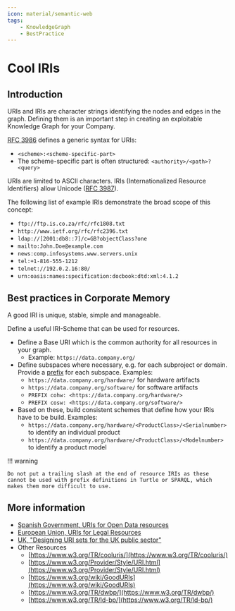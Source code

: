 ```yaml
---
icon: material/semantic-web
tags:
    - KnowledgeGraph
    - BestPractice
---
```

# Cool IRIs

## Introduction

URIs and IRIs are character strings identifying the nodes and edges in the graph. Defining them is an important step in creating an exploitable Knowledge Graph for your Company.

[RFC 3986](http://tools.ietf.org/html/rfc3986) defines a generic syntax for URIs:

- `<scheme>:<scheme-specific-part>`
- The scheme-specific part is often structured: `<authority>/<path>?<query>`

URIs are limited to ASCII characters. IRIs (Internationalized Resource Identifiers) allow Unicode ([RFC 3987](https://tools.ietf.org/html/rfc3987)).

The following list of example IRIs demonstrate the broad scope of this concept:

- `ftp://ftp.is.co.za/rfc/rfc1808.txt`
- `http://www.ietf.org/rfc/rfc2396.txt`
- `ldap://[2001:db8::7]/c=GB?objectClass?one`
- `mailto:John.Doe@example.com`
- `news:comp.infosystems.www.servers.unix`
- `tel:+1-816-555-1212`
- `telnet://192.0.2.16:80/`
- `urn:oasis:names:specification:docbook:dtd:xml:4.1.2`

## Best practices in Corporate Memory

A good IRI is unique, stable, simple and manageable.

Define a useful IRI-Scheme that can be used for resources.

- Define a Base URI which is the common authority for all resources in your graph.
    - Example: `https://data.company.org/`
- Define subspaces where necessary, e.g. for each subproject or domain. Provide a [prefix](/build/define-prefixes-namespaces) for each subspace. Examples:
    - `https://data.company.org/hardware/` for hardware artifacts
    - `https://data.company.org/software/` for software artifacts
    - `PREFIX cohw: <https://data.company.org/hardware/>`
    - `PREFIX cosw: <https://data.company.org/software/>`
- Based on these, build consistent schemes that define how your IRIs have to be build. Examples:
    - `https://data.company.org/hardware/<ProductClass>/<Serialnumber>` to identify an individual product
    - `https://data.company.org/hardware/<ProductClass>/<Modelnumber>` to identify a product model

!!! warning

    Do not put a trailing slash at the end of resource IRIs as these cannot be used with prefix definitions in Turtle or SPARQL, which makes them more difficult to use.

## More information

- [Spanish Government, URIs for Open Data resources](https://www.boe.es/eli/es/res/2013/02/19/(4))
- [European Union, URIs for Legal Resources](https://eur-lex.europa.eu/eli-register/technical_information.html)
- [UK, "Designing URI sets for the UK public sector"](https://www.gov.uk/government/publications/designing-uri-sets-for-the-uk-public-sector)
- Other Resources
    - [https://www.w3.org/TR/cooluris/](https://www.w3.org/TR/cooluris/)
    - [https://www.w3.org/Provider/Style/URI.html](https://www.w3.org/Provider/Style/URI.html)
    - [https://www.w3.org/wiki/GoodURIs](https://www.w3.org/wiki/GoodURIs)
    - [https://www.w3.org/TR/dwbp/](https://www.w3.org/TR/dwbp/)
    - [https://www.w3.org/TR/ld-bp/](https://www.w3.org/TR/ld-bp/)
